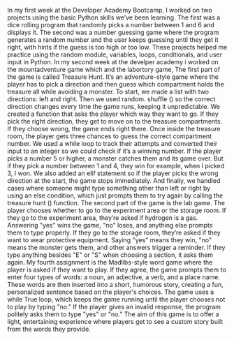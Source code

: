 In my first week at the Developer Academy Bootcamp, I worked on two projects using the basic Python skills we’ve been learning. The first was a dice rolling program that randomly picks a number between 1 and 6 and displays it. The second was a number guessing game where the program generates a random number and the user keeps guessing until they get it right, with hints if the guess is too high or too low. These projects helped me practice using the random module, variables, loops, conditionals, and user input in Python.
In my second week at the develper academy i worked on the mountadventure game which and the labortory game, The first part of the game is called Treasure Hunt. It’s an adventure-style game where the player has to pick a direction and then guess which compartment holds the treasure all while avoiding a monster. To start, we made a list with two directions: left and right. Then we used random. shuffle () so the correct direction changes every time the game runs, keeping it unpredictable. We created a function that asks the player which way they want to go. If they pick the right direction, they get to move on to the treasure compartments. If they choose wrong, the game ends right there. Once inside the treasure room, the player gets three chances to guess the correct compartment number. We used a while loop to track their attempts and converted their input to an integer so we could check if it’s a winning number. If the player picks a number 5 or higher, a monster catches them and its game over. But if they pick a number between 1 and 4, they win for example, when I picked 3, I won. We also added an elif statement so if the player picks the wrong direction at the start, the game stops immediately. And finally, we handled cases where someone might type something other than left or right by using an else condition, which just prompts them to try again by calling the treasure hunt () function.
The second part of the game is the lab game. The player chooses whether to go to the experiment area or the storage room. If they go to the experiment area, they’re asked if hydrogen is a gas. Answering "yes" wins the game, "no" loses, and anything else prompts them to type properly.  If they go to the storage room, they’re asked if they want to wear protective equipment. Saying "yes" means they win, "no" means the monster gets them, and other answers trigger a reminder. If they type anything besides "E" or "S" when choosing a section, it asks them again.
My fourth assignment is the  Madlibs-style word game where the player is asked if they want to play. If they agree, the game prompts them to enter four types of words: a noun, an adjective, a verb, and a place name. These words are then inserted into a short, humorous story, creating a fun, personalized sentence based on the player's choices. The game uses a while True loop, which keeps the game running until the player chooses not to play by typing "no." If the player gives an invalid response, the program politely asks them to type "yes" or "no." The aim of this game is to offer a light, entertaining experience where players get to see a custom story built from the words they provide.
